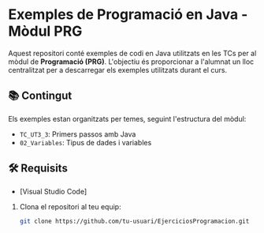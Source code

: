 # Exemples de Programació en Java - Mòdul PRG

Aquest repositori conté exemples de codi en Java utilitzats en les TCs per al mòdul de **Programació (PRG)**. L'objectiu és proporcionar a l'alumnat un lloc centralitzat per a descarregar els exemples utilitzats durant el curs.

## 📚 Contingut

Els exemples estan organitzats per temes, seguint l'estructura del mòdul:

- `TC_UT3_3`: Primers passos amb Java
- `02_Variables`: Tipus de dades i variables


## 🛠 Requisits

- [Visual Studio Code]
1. Clona el repositori al teu equip:

   ```bash
   git clone https://github.com/tu-usuari/EjerciciosProgramacion.git
  